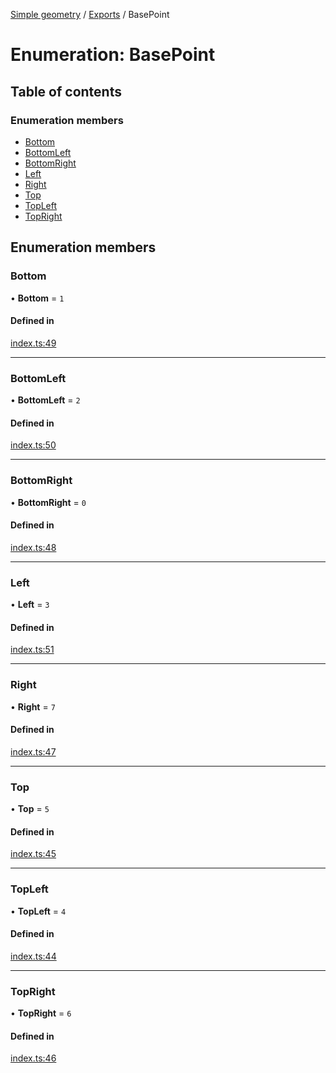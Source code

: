 [Simple geometry](../README.md) / [Exports](../modules.md) / BasePoint

# Enumeration: BasePoint

## Table of contents

### Enumeration members

- [Bottom](BasePoint.md#bottom)
- [BottomLeft](BasePoint.md#bottomleft)
- [BottomRight](BasePoint.md#bottomright)
- [Left](BasePoint.md#left)
- [Right](BasePoint.md#right)
- [Top](BasePoint.md#top)
- [TopLeft](BasePoint.md#topleft)
- [TopRight](BasePoint.md#topright)

## Enumeration members

### Bottom

• **Bottom** = `1`

#### Defined in

[index.ts:49](https://github.com/RodionNikolaev/simple-geometry/blob/bed2868/src/index.ts#L49)

___

### BottomLeft

• **BottomLeft** = `2`

#### Defined in

[index.ts:50](https://github.com/RodionNikolaev/simple-geometry/blob/bed2868/src/index.ts#L50)

___

### BottomRight

• **BottomRight** = `0`

#### Defined in

[index.ts:48](https://github.com/RodionNikolaev/simple-geometry/blob/bed2868/src/index.ts#L48)

___

### Left

• **Left** = `3`

#### Defined in

[index.ts:51](https://github.com/RodionNikolaev/simple-geometry/blob/bed2868/src/index.ts#L51)

___

### Right

• **Right** = `7`

#### Defined in

[index.ts:47](https://github.com/RodionNikolaev/simple-geometry/blob/bed2868/src/index.ts#L47)

___

### Top

• **Top** = `5`

#### Defined in

[index.ts:45](https://github.com/RodionNikolaev/simple-geometry/blob/bed2868/src/index.ts#L45)

___

### TopLeft

• **TopLeft** = `4`

#### Defined in

[index.ts:44](https://github.com/RodionNikolaev/simple-geometry/blob/bed2868/src/index.ts#L44)

___

### TopRight

• **TopRight** = `6`

#### Defined in

[index.ts:46](https://github.com/RodionNikolaev/simple-geometry/blob/bed2868/src/index.ts#L46)

